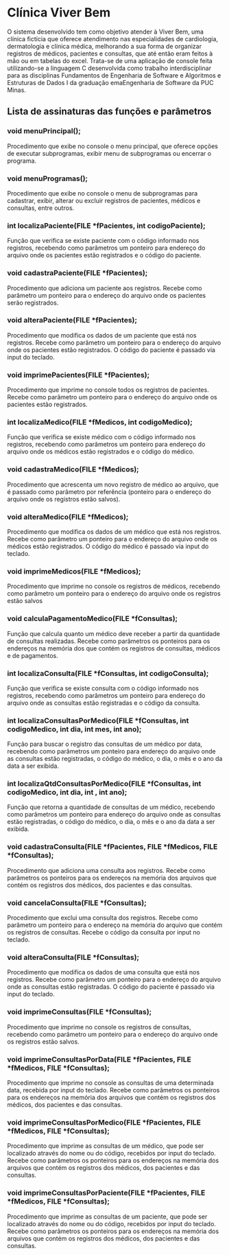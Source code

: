 # Clínica Viver Bem

O sistema desenvolvido tem como objetivo atender à Viver Bem, uma clínica fictícia que oferece atendimento nas especialidades de cardiologia, dermatologia e clínica médica, melhorando a sua forma de organizar registros de médicos, pacientes e consultas, que até então eram feitos à mão ou em tabelas do excel. Trata-se de uma aplicação de console feita utilizando-se a linguagem C desenvolvida como trabalho interdisciplinar para as disciplinas Fundamentos de Engenharia de Software
e Algoritmos e Estruturas de Dados I da graduação emaEngenharia de Software da PUC Minas.

## Lista de assinaturas das funções e parâmetros

### void menuPrincipal();

Procedimento que exibe no console o menu principal, que oferece opções de executar subprogramas, exibir menu de subprogramas ou encerrar o programa.


### void menuProgramas();

Procedimento que exibe no console o menu de subprogramas para cadastrar, exibir, alterar ou excluir registros de pacientes, médicos e consultas, entre outros.


### int localizaPaciente(FILE *fPacientes, int codigoPaciente);

Função que verifica se existe paciente com o código informado nos registros, recebendo como parâmetros um ponteiro para endereço do arquivo onde os pacientes estão registrados e o código do paciente.


### void cadastraPaciente(FILE *fPacientes);

Procedimento que adiciona um paciente aos registros. Recebe como parâmetro um ponteiro para o endereço do arquivo onde os pacientes serão registrados.

### void alteraPaciente(FILE *fPacientes);

Procedimento que modifica os dados de um paciente que está nos registros. Recebe como parâmetro um ponteiro para o endereço do arquivo onde os pacientes estão registrados. O código do paciente é passado via input do teclado.

### void imprimePacientes(FILE *fPacientes);

Procedimento que imprime no console todos os registros de pacientes. Recebe como parâmetro um ponteiro para o endereço do arquivo onde os pacientes estão registrados.


### int localizaMedico(FILE *fMedicos, int codigoMedico);

Função que verifica se existe médico com o código informado nos registros, recebendo como parâmetros um ponteiro para endereço do arquivo onde os médicos estão registrados e o código do médico.


### void cadastraMedico(FILE *fMedicos);

Procedimento que acrescenta um novo registro de médico ao arquivo, que é passado como parâmetro por referência (ponteiro para o endereço do arquivo onde os registros estão salvos).

### void alteraMedico(FILE *fMedicos);

Procedimento que modifica os dados de um médico que está nos registros. Recebe como parâmetro um ponteiro para o endereço do arquivo onde os médicos estão registrados. O código do médico é passado via input do teclado.


### void imprimeMedicos(FILE *fMedicos);

Procedimento que imprime no console os registros de médicos, recebendo como parâmetro um ponteiro para o endereço do arquivo onde os registros estão salvos 

### void calculaPagamentoMedico(FILE *fConsultas);

Função que calcula quanto um médico deve receber a partir da quantidade de consultas realizadas. Recebe como parâmetros os ponteiros para os endereços na memória dos que contém os registros de consultas, médicos e de pagamentos.

### int localizaConsulta(FILE *fConsultas, int codigoConsulta);

Função que verifica se existe consulta com o código informado nos registros, recebendo como parâmetros um ponteiro para endereço do arquivo onde as consultas estão registradas e o código da consulta.


### int localizaConsultasPorMedico(FILE *fConsultas, int codigoMedico, int dia, int mes,  int ano);

Função para buscar o registro das consultas de um médico por data, recebendo como parâmetros um ponteiro para endereço do arquivo onde as consultas estão registradas, o código do médico, o dia, o mês e o ano da data a ser exibida.


### int localizaQtdConsultasPorMedico(FILE *fConsultas, int codigoMedico, int dia, int  , int ano);

Função que retorna a quantidade de consultas de um médico, recebendo como parâmetros um ponteiro para endereço do arquivo onde as consultas estão registradas, o código do médico, o dia, o mês e o ano da data a ser exibida.


### void cadastraConsulta(FILE *fPacientes, FILE *fMedicos, FILE *fConsultas);

Procedimento que adiciona uma consulta aos registros.  Recebe como parâmetros os ponteiros para os endereços na memória dos arquivos que contém os registros dos médicos, dos pacientes e das consultas.

### void cancelaConsulta(FILE *fConsultas);

Procedimento que exclui uma consulta dos registros. Recebe como parâmetro um ponteiro para o endereço na memória do arquivo que contém os registros de consultas. Recebe o código da consulta por input no teclado.

### void alteraConsulta(FILE *fConsultas);

Procedimento que modifica os dados de uma consulta que está nos registros. Recebe como parâmetro um ponteiro para o endereço do arquivo onde as consultas estão registradas. O código do paciente é passado via input do teclado.


### void imprimeConsultas(FILE *fConsultas);

Procedimento que imprime no console os registros de consultas, recebendo como parâmetro um ponteiro para o endereço do arquivo onde os registros estão salvos.


### void imprimeConsultasPorData(FILE *fPacientes, FILE *fMedicos, FILE *fConsultas);

Procedimento que imprime no console as consultas de uma determinada data, recebida por input do teclado. Recebe como parâmetros os ponteiros para os endereços na memória dos arquivos que contém os registros dos médicos, dos pacientes e das consultas. 

### void imprimeConsultasPorMedico(FILE *fPacientes, FILE *fMedicos, FILE *fConsultas);

Procedimento que imprime as consultas de um médico, que pode ser localizado através do nome ou do código, recebidos por input do teclado.  Recebe como parâmetros os ponteiros para os endereços na memória dos arquivos que contém os registros dos médicos, dos pacientes e das consultas.

### void imprimeConsultasPorPaciente(FILE *fPacientes, FILE *fMedicos, FILE *fConsultas);

Procedimento que imprime as consultas de um paciente, que pode ser localizado através do nome ou do código, recebidos por input do teclado. Recebe como parâmetros os ponteiros para os endereços na memória dos arquivos que contém os registros dos médicos, dos pacientes e das consultas.
